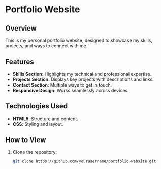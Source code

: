 # Portfolio Website

## Overview
This is my personal portfolio website, designed to showcase my skills, projects, and ways to connect with me.

## Features
- **Skills Section**: Highlights my technical and professional expertise.
- **Projects Section**: Displays key projects with descriptions and links.
- **Contact Section**: Multiple ways to get in touch.
- **Responsive Design**: Works seamlessly across devices.

## Technologies Used
- **HTML5**: Structure and content.
- **CSS**: Styling and layout.

## How to View
1. Clone the repository:
   ```bash
   git clone https://github.com/yourusername/portfolio-website.git
